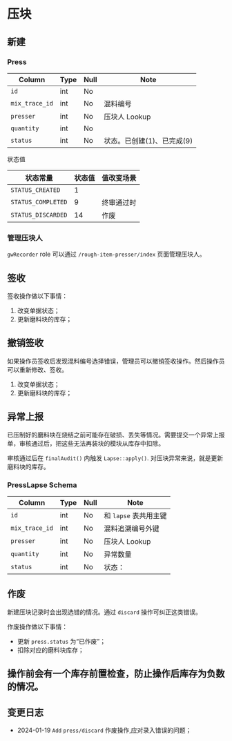 # 压块

新建
---------------------------------------------------------------------------

### Press
Column                              | Type      | Null | Note
------------------------------------|-----------|------|-------
`id`                                | int       | No   | 
`mix_trace_id`                      | int       | No   | 混料编号
`presser`                           | int       | No   | 压块人 Lookup
`quantity`                          | int       | No   | 
`status`                            | int       | No   | 状态。已创建(1)、已完成(9)

状态值

状态常量                | 状态值 | 值改变场景
------------------------|--------|------------
`STATUS_CREATED`        |   1    | 
`STATUS_COMPLETED`      |   9    | 终审通过时
`STATUS_DISCARDED`      |   14   | 作废

### 管理压块人

`gwRecorder` role 可以通过 `/rough-item-presser/index` 页面管理压块人。

签收
---------------------------------------------------------------------------
签收操作做以下事情：

1. 改变单据状态；
2. 更新磨料块的库存；

撤销签收
---------------------------------------------------------------------------

如果操作员签收后发现混料编号选择错误，管理员可以撤销签收操作。然后操作员可以重新修改、签收。

1. 改变单据状态；
2. 更新磨料块的库存；

异常上报
---------------------------------------------------------------------------

已压制好的磨料块在烧结之前可能存在破损、丢失等情况。需要提交一个异常上报单，审核通过后，把这些无法再装块的模块从库存中扣除。

审核通过后在 `finalAudit()` 内触发 `Lapse::apply()`. 对压块异常来说，就是更新磨料块的库存。

### PressLapse Schema

Column                              | Type      | Null | Note
------------------------------------|-----------|------|-------
`id`                                | int       | No   | 和 `lapse` 表共用主键
`mix_trace_id`                      | int       | No   | 混料追溯编号外键
`presser`                           | int       | No   | 压块人 Lookup
`quantity`                          | int       | No   | 异常数量
`status`                            | int       | No   | 状态：


作废
---------------------------------------------------------------------------
新建压块记录时会出现选错的情况。通过 `discard` 操作可纠正这类错误。

作废操作做以下事情：

- 更新 `press.status` 为“已作废”；
- 扣除对应的磨料块库存；

操作前会有一个库存前置检查，防止操作后库存为负数的情况。
- 

变更日志
--------------------------------------------------------------------------
- 2024-01-19 `Add` `press/discard` 作废操作,应对录入错误的问题；
